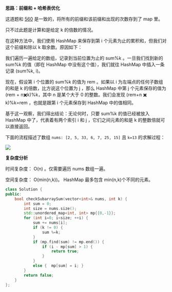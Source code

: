 **思路：前缀和 + 哈希表优化**

这道题和 [560](https://github.com/rongweihe/LeetCode/blob/master/algorithms/cpp/560-subarray-sum-equals-k.md) 是一致的，将所有的前缀和该前缀和出现的次数存到了 map 里。

只不过此题是计算和是给定 k 的倍数的情况。

在这种方法中，我们使用 HashMap 来保存到第 i 个元素为止的累积和，但我们对这个前缀和除以 k 取余数。原因如下：

我们遍历一遍给定的数组，记录到当前位置为止的 sum%k 。一旦我们找到新的 sum%k 的值（即在 HashMap 中没有这个值），我们就往 HashMap 中插入一条记录 (sum%k, i)。

现在，假设第 i 个位置的 sum%k 的值为 rem 。如果以 i 为左端点的任何子数组的和是 k 的倍数，比方说这个位置为 j ，那么 HashMap 中第 j 个元素保存的值为 (rem + n✖️k)%k，其中 n 是某个大于 0 的整数。我们会发现 (rem+n ✖️ k)%k=rem ，也就是跟第 i 个元素保存到 HashMap 中的值相同。

基于这一观察，我们得出结论：无论何时，只要 sum%k  的值已经被放入 HashMap 中了，代表着有两个索引 i 和 j ，它们之间元素的和是 k 的整数倍就可以直接返回。

下面的流程描述了数组 `nums: [2, 5, 33, 6, 7, 25, 15]` 且 `k=13` 的求解过程：

![](https://cdn.jsdelivr.net/gh/rongweihe/ImageHost01/images/leetcode523.png)

**复杂度分析**

时间复杂度： O(n) 。仅需要遍历 nums 数组一遍。

空间复杂度： O(min(n,k))。 HashMap 最多包含 min(n,k)个不同的元素。

```c++
class Solution {
public:
    bool checkSubarraySum(vector<int>& nums, int k) {
        int sum = 0;
        int size = nums.size();
        std::unordered_map<int, int> mp{{0,-1}};
        for (int i=0; i<size; ++i) {
            sum += nums[i];
            if (k != 0) {
                sum %=k;
            }
            if (mp.find(sum) != mp.end()) {
                if (i - mp[sum] > 1) {
                    return true;
                }
            }
            else {  mp[sum] = i; }
        }
        return false;
    }
};
```

